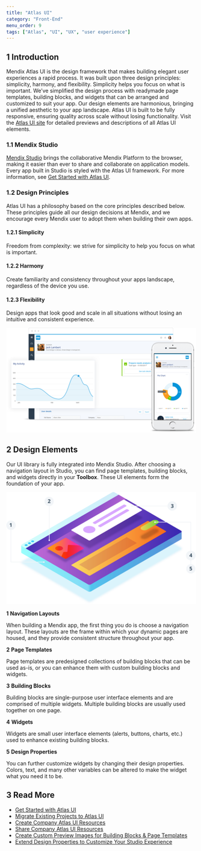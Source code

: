 ```yaml
---
title: "Atlas UI"
category: "Front-End"
menu_order: 9
tags: ["Atlas", "UI", "UX", "user experience"]
---
```


## 1 Introduction

Mendix Atlas UI is the design framework that makes building elegant user experiences a rapid process. It was built upon three design principles: simplicity, harmony, and flexibility. Simplicity helps you focus on what is important. We’ve simplified the design process with readymade page templates, building blocks, and widgets that can be arranged and customized to suit your app. Our design elements are harmonious, bringing a unified aesthetic to your app landscape. Atlas UI is built to be fully responsive, ensuring quality across scale without losing functionality. Visit the [Atlas UI site](https://atlas.mendix.com/) for detailed previews and descriptions of all Atlas UI elements.

### 1.1 Mendix Studio

[Mendix Studio](/studio) brings the collaborative Mendix Platform to the browser, making it easier than ever to share and collaborate on application models. Every app built in Studio is styled with the Atlas UI framework. For more information, see [Get Started with Atlas UI](get-started-with-atlasui). 

### 1.2 Design Principles

Atlas UI has a philosophy based on the core principles described below. These principles guide all our design decisions at Mendix, and we encourage every Mendix user to adopt them when building their own apps.

#### 1.2.1 Simplicity

Freedom from complexity: we strive for simplicity to help you focus on what is important.

#### 1.2.2 Harmony

Create familiarity and consistency throughout your apps landscape, regardless of the device you use.

#### 1.2.3 Flexibility

Design apps that look good and scale in all situations without losing an intuitive and consistent experience.

![](attachments/howto/atlas_ui_preview.png)

## 2 Design Elements

Our UI library is fully integrated into Mendix Studio. After choosing a navigation layout in Studio, you can find page templates, building blocks, and widgets directly in your **Toolbox**. These UI elements form the foundation of your app.

![](attachments/howto/designelements.png)

**1** **Navigation Layouts**

When building a Mendix app, the first thing you do is choose a navigation layout. These layouts are the frame within which your dynamic pages are housed, and they provide consistent structure throughout your app.

**2** **Page Templates**

Page templates are predesigned collections of building blocks that can be used as-is, or you can enhance them with custom building blocks and widgets.

**3** **Building Blocks**

Building blocks are single-purpose user interface elements and are comprised of multiple widgets. Multiple building blocks are usually used together on one page.

**4** **Widgets**

Widgets are small user interface elements (alerts, buttons, charts, etc.) used to enhance existing building blocks.

**5** **Design Properties**

You can further customize widgets by changing their design properties. Colors, text, and many other variables can be altered to make the widget what you need it to be.

## 3 Read More

* [Get Started with Atlas UI](get-started-with-atlasui)
* [Migrate Existing Projects to Atlas UI](migrate-existing-projects-to-atlasui)
* [Create Company Atlas UI Resources](create-company-atlas-ui-resources)
* [Share Company Atlas UI Resources](share-company-atlas-ui-resources)
* [Create Custom Preview Images for Building Blocks & Page Templates](create-custom-preview-images-for-building-blocks-and-page-templates)
* [Extend Design Properties to Customize Your Studio Experience](extend-design-properties-to-customize)
